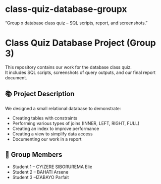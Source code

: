 # class-quiz-database-groupx
“Group x database class quiz – SQL scripts, report, and screenshots.”
# Class Quiz Database Project (Group 3)

This repository contains our work for the database class quiz.  
It includes SQL scripts, screenshots of query outputs, and our final report document.

## 📚 Project Description
We designed a small relational database to demonstrate:
- Creating tables with constraints
- Performing various types of joins (INNER, LEFT, RIGHT, FULL)
- Creating an index to improve performance
- Creating a view to simplify data access
- Documenting our work in a report

## 👥 Group Members
- Student 1 – CYIZERE SIBORUREMA Elie
- Student 2 – BAHATI Arsene
- Student 3 –IZABAYO Parfait
